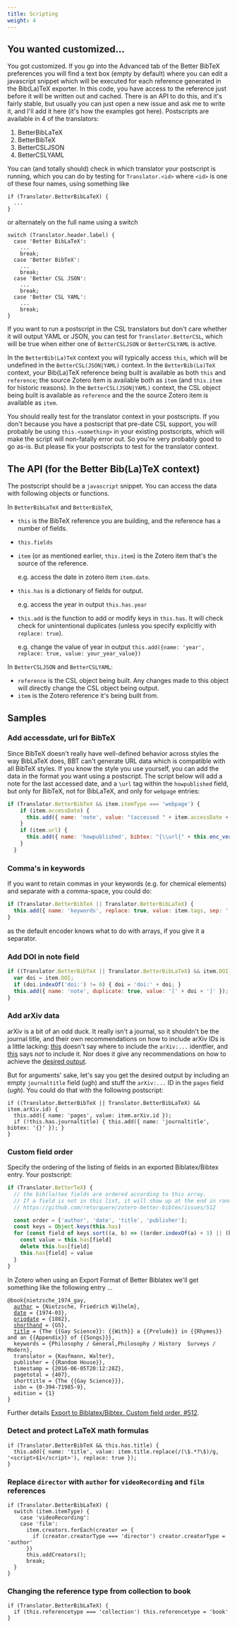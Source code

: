 ```yaml
---
title: Scripting
weight: 4
---
```

## You wanted customized...

You got customized. If you go into the Advanced tab of the Better BibTeX preferences you will find a text box (empty by
default) where you can edit a javascript snippet which will be executed for each reference generated in the Bib(La)TeX
exporter. In this code, you have access to the reference just before it will be written out and cached. There is an API
to do this, and it's fairly stable, but usually you can just open a new issue and ask me to write it, and I'll add it
here (it's how the examples got here). Postscripts are available in 4 of the translators:

1. BetterBibLaTeX
2. BetterBibTeX
3. BetterCSLJSON
4. BetterCSLYAML

You can (and totally should) check in which translator your postscript is running, which you can do by testing for
`Translator.<id>` where `<id>` is one of these four names, using something like

```
if (Translator.BetterBibLaTeX) {
  ...
}
```

or alternately on the full name using a switch

```
switch (Translator.header.label) {
  case 'Better BibLaTeX':
    ...
    break;
  case 'Better BibTeX':
    ...
    break;
  case 'Better CSL JSON':
    ...
    break;
  case 'Better CSL YAML':
    ...
    break;
}
```

If you want to run a postscript in the CSL translators but don't care whether it will output YAML or JSON, you can test for `Translator.BetterCSL`, which will be true when either one of `BetterCSLJSON` or `BetterCSLYAML` is active.

In the `BetterBib(La)TeX` context you will typically access `this`, which will
be undefined in the `BetterCSL(JSON|YAML)` context. In the `BetterBib(La)TeX` context, your Bib(La)TeX reference being built is
available as both `this` and `reference`; the source Zotero item is available both as `item` (and `this.item` for historic reasons). In the `BetterCSL(JSON|YAML)` context,
the CSL object being built is available as `reference` and the the source Zotero item is available as `item`.

You should
really test for the translator context in your postscripts. If you don't because you have a postscript that pre-date CSL support, you will probably be using `this.<something>` in your
existing postscripts, which will make the script will non-fatally error out. So you're very probably good to go as-is.
But please fix your postscripts to test for the translator context.

## The API (for the Better Bib(La)TeX context)

The postscript should be a `javascript` snippet. You can access the data with following objects or functions.

In `BetterBibLaTeX` and `BetterBibTeX`, 

- `this` is the BibTeX reference you are building, and the reference has a number of fields.
- `this.fields`
- `item` (or as mentioned earlier, `this.item`) is the Zotero item that's the source of the reference. 

  e.g. access the date in zotero item `item.date`.

- `this.has` is a dictionary of fields for output.

  e.g. access the year in output `this.has.year`

- `this.add` is the function to add or modify keys in `this.has`. It will check check for unintentional duplicates (unless you specify explicitly with `replace: true`). 

  e.g. change the value of year in output `this.add({name: 'year', replace: true, value: your_year_value})`

In `BetterCSLJSON` and `BetterCSLYAML`:

- `reference` is the CSL object being built. Any changes made to this object will directly change the CSL object being output.
- `item` is the Zotero reference it's being built from.

## Samples

### Add accessdate, url for BibTeX

Since BibTeX doesn't really have well-defined behavior across styles the way BibLaTeX does, BBT can't generate URL data which is compatible with all BibTeX styles. If you know the style you use yourself, you can add the data in the format you want using a postscript. The script below will add a note for the last accessed date, and a `\url` tag within the `howpublished` field, but only for BibTeX, not for BibLaTeX, and only for `webpage` entries:

```js
if (Translator.BetterBibTeX && item.itemType === 'webpage') {
    if (item.accessDate) {
      this.add({ name: 'note', value: "(accessed " + item.accessDate + ")" });
    }
    if (item.url) {
      this.add({ name: 'howpublished', bibtex: "{\\url{" + this.enc_verbatim({value: item.url}) + "}}" });
    }
  }
```

### Comma's in keywords

If you want to retain commas in your keywords (e.g. for chemical elements) and separate with a comma-space, you could do:

```js
if (Translator.BetterBibTeX || Translator.BetterBibLaTeX) {
  this.add({ name: 'keywords', replace: true, value: item.tags, sep: ', ' });
}
```

as the default encoder knows what to do with arrays, if you give it a separator.

### Add DOI in note field

```js
if ((Translator.BetterBibTeX || Translator.BetterBibLaTeX) && item.DOI) {
  var doi = item.DOI;
  if (doi.indexOf('doi:') != 0) { doi = 'doi:' + doi; }
  this.add({ name: 'note', duplicate: true, value: '[' + doi + ']' });
}
```

### Add arXiv data

arXiv is a bit of an odd duck. It really isn't a journal, so it shouldn't be the journal title, and their own recommendations on how to include arXiv IDs is a little lacking: [this](https://arxiv.org/help/faq/references) doesn't say where to include the `arXiv:...` identfier, and [this](http://arxiv.org/hypertex/bibstyles/) says *not* to include it. Nor does it give any recommendations on how to achieve the [desired output](https://arxiv.org/help/faq/references).

But for arguments' sake, let's say you get the desired output by including an empty `journaltitle` field (ugh) and stuff the `arXiv:...` ID in the `pages` field (*ugh*). You could do that with the following postscript:

```
if ((Translator.BetterBibTeX || Translator.BetterBibLaTeX) && item.arXiv.id) {
  this.add({ name: 'pages', value: item.arXiv.id });
  if (!this.has.journaltitle) { this.add({ name: 'journaltitle', bibtex: '{}' }); }
}
```

### Custom field order

Specify the ordering of the listing of fields in an exported Biblatex/Bibtex entry. Your postscript:

```javascript
if (Translator.BetterTeX) {
  // the bib(la)tex fields are ordered according to this array.
  // If a field is not in this list, it will show up at the end in random order.
  // https://github.com/retorquere/zotero-better-bibtex/issues/512

  const order = ['author', 'date', 'title', 'publisher'];
  const keys = Object.keys(this.has)
  for (const field of keys.sort((a, b) => ((order.indexOf(a) + 1) || (keys.length + order.length + 1)) - ((order.indexOf(b) + 1) || (keys.length + order.length + 1)))) {
    const value = this.has[field]
    delete this.has[field]
    this.has[field] = value
  }
}
```
In Zotero when using an Export Format of Better Biblatex we'll get something like the following entry ...

<pre><code>@book{nietzsche_1974_gay,
  <u>author</u> = {Nietzsche, Friedrich Wilhelm},
  <u>date</u> = {1974-03},
  <u>origdate</u> = {1882},
  <u>shorthand</u> = {GS},
  <u>title</u> = {The {{Gay Science}}: {{With}} a {{Prelude}} in {{Rhymes}} and an {{Appendix}} of {{Songs}}},
  keywords = {Philosophy / General,Philosophy / History  Surveys / Modern},
  translator = {Kaufmann, Walter},
  publisher = {{Random House}},
  timestamp = {2016-06-05T20:12:28Z},
  pagetotal = {407},
  shorttitle = {The {{Gay Science}}},
  isbn = {0-394-71985-9},
  edition = {1}
}
</code></pre>

Further details [Export to Biblatex/Bibtex. Custom field order. #512](https://github.com/retorquere/zotero-better-bibtex/issues/512).

### Detect and protect LaTeX math formulas

```
if (Translator.BetterBibTeX && this.has.title) {
  this.add({ name: 'title', value: item.title.replace(/(\$.*?\$)/g, '<script>$1</script>'), replace: true });
}
```

### Replace `director` with `author` for `videoRecording` and `film` references

```
if (Translator.BetterBibLaTeX) {
  switch (item.itemType) {
    case 'videoRecording':
    case 'film':
      item.creators.forEach(creator => {
        if (creator.creatorType === 'director') creator.creatorType = 'author'
      })
      this.addCreators();
      break;
  }
}
```

### Changing the reference type from collection to book

```
if (Translator.BetterBibLaTeX) {
  if (this.referencetype === 'collection') this.referencetype = 'book'
}
```
